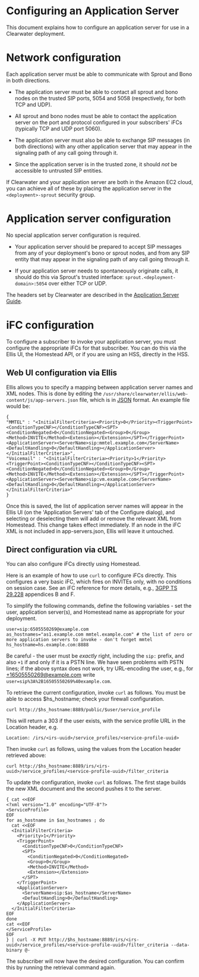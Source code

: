 Configuring an Application Server
=================================

This document explains how to configure an application server for use
in a Clearwater deployment.

Network configuration
=====================

Each application server must be able to communicate with Sprout and
Bono in both directions.

 * The application server must be able to contact all sprout and bono
   nodes on the trusted SIP ports, 5054 and 5058 (respectively, for both TCP and UDP).

 * All sprout and bono nodes must be able to contact the application
   server on the port and protocol configured in your subscribers'
   iFCs (typically TCP and UDP port 5060).

 * The application server must also be able to exchange SIP messages
   (in both directions) with any other application server that may appear in
   the signaling path of any call going through it.

 * Since the application server is in the trusted zone, it should
   *not* be accessible to untrusted SIP entities.

If Clearwater and your application server are both in the Amazon EC2
cloud, you can achieve all of these by placing the application server
in the `<deployment>-sprout` security group.

Application server configuration
================================

No special application server configuration is required.

 * Your application server should be prepared to accept SIP messages
   from any of your deployment's bono or sprout nodes, and from any
   SIP entity that may appear in the signaling path of any call going
   through it.

 * If your application server needs to spontaneously originate calls,
   it should do this via Sprout's trusted interface:
   `sprout.<deployment-domain>:5054` over either TCP or UDP.

The headers set by Clearwater are described in the [Application Server
Guide](Application_Server_Guide).

iFC configuration
=================

To configure a subscriber to invoke your application server, you must
configure the appropriate iFCs for that subscriber. You can do this
via the Ellis UI, the Homestead API, or if you are using an HSS, directly in the
HSS.


Web UI configuration via Ellis
-------

Ellis allows you to specify a mapping between application server names and <InitialFilterCriteria> XML nodes. This is done by editing the `/usr/share/clearwater/ellis/web-content/js/app-servers.json` file, which is in [JSON](http://en.wikipedia.org/wiki/JSON#Data_types.2C_syntax_and_example) format. An example file would be:

```
{
"MMTEL" : "<InitialFilterCriteria><Priority>0</Priority><TriggerPoint><ConditionTypeCNF></ConditionTypeCNF><SPT><ConditionNegated>0</ConditionNegated><Group>0</Group><Method>INVITE</Method><Extension></Extension></SPT></TriggerPoint><ApplicationServer><ServerName>sip:mmtel.example.com</ServerName><DefaultHandling>0</DefaultHandling></ApplicationServer></InitialFilterCriteria>", 
"Voicemail" : "<InitialFilterCriteria><Priority>1</Priority><TriggerPoint><ConditionTypeCNF></ConditionTypeCNF><SPT><ConditionNegated>0</ConditionNegated><Group>0</Group><Method>INVITE</Method><Extension></Extension></SPT></TriggerPoint><ApplicationServer><ServerName>sip:vm.example.com</ServerName><DefaultHandling>0</DefaultHandling></ApplicationServer></InitialFilterCriteria>"
}
``` 
Once this is saved, the list of application server names will appear in the Ellis UI (on the 'Application Servers' tab of the Configure dialog), and selecting or deselecting them will add or remove the relevant XML from Homestead. This change takes effect immediately. If an <InitialFilterCriteria> node in the iFC XML is not included in app-servers.json, Ellis will leave it untouched.

Direct configuration via cURL
-------

You can also configure iFCs directly using Homestead.

Here is an example of how to use `curl` to configure iFCs directly. This configures a very basic iFC, which fires on INVITEs only, with no conditions on session case. See an iFC reference for more details, e.g., [3GPP TS 29.228](http://www.3gpp.org/ftp/Specs/archive/29_series/29.228/29228-b70.zip) appendices B and F.

To simplify the following commands, define the following variables -
set the user, application server(s), and Homestead name as appropriate
for your deployment.

    user=sip:6505550269@example.com
    as_hostnames="as1.example.com mmtel.example.com" # the list of zero or more application servers to invoke - don't forget mmtel
    hs_hostname=hs.example.com:8888

Be careful - the user must be *exactly* right, including the `sip:` prefix, and also `+1` if and only if it is a PSTN line. We have seen problems with PSTN lines; if the above syntax does not work, try URL-encoding the user, e.g., for +16505550269@example.com write `user=sip%3A%2B16505550269%40example.com`.

To retrieve the current configuration, invoke `curl` as follows. You must be able to access $hs_hostname; check your firewall configuration.

    curl http://$hs_hostname:8889/public/$user/service_profile

This will return a 303 if the user exists, with the service profile URL in the Location header, e.g. 

    Location: /irs/<irs-uuid>/service_profiles/<service-profile-uuid>

Then invoke `curl` as follows, using the values from the Location header retrieved above:

    curl http://$hs_hostname:8889/irs/<irs-uuid>/service_profiles/<service-profile-uuid>/filter_criteria

To update the configuration, invoke `curl` as follows.  The first stage builds the new XML document and the second pushes it to the server.

    { cat <<EOF
    <?xml version="1.0" encoding="UTF-8"?>
    <ServiceProfile>
    EOF
    for as_hostname in $as_hostnames ; do
      cat <<EOF
      <InitialFilterCriteria>
        <Priority>1</Priority>
        <TriggerPoint>
          <ConditionTypeCNF>0</ConditionTypeCNF>
          <SPT>
            <ConditionNegated>0</ConditionNegated>
            <Group>0</Group>
            <Method>INVITE</Method>
            <Extension></Extension>
          </SPT>
        </TriggerPoint>
        <ApplicationServer>
          <ServerName>sip:$as_hostname</ServerName>
          <DefaultHandling>0</DefaultHandling>
        </ApplicationServer>
      </InitialFilterCriteria>
    EOF
    done
    cat <<EOF
    </ServiceProfile>
    EOF
    } | curl -X PUT http://$hs_hostname:8889/irs/<irs-uuid>/service_profiles/<service-profile-uuid>/filter_criteria --data-binary @-

The subscriber will now have the desired configuration. You can confirm this by running the retrieval command again.
